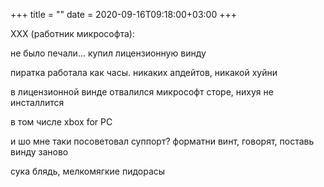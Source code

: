 +++
title = ""
date = 2020-09-16T09:18:00+03:00
+++

XXX (работник микрософта):


не было печали… купил лицензионную винду


пиратка работала как часы. никаких апдейтов, никакой хуйни


в лицензионной винде отвалился микрософт сторе, нихуя не инсталлится


в том числе xbox for PC


и шо мне таки посоветовал суппорт? форматни винт, говорят, поставь винду заново


сука блядь, мелкомягкие пидорасы


